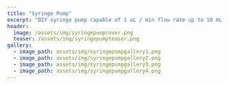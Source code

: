 ```yaml
---
title: "Syringe Pump"
excerpt: "DIY syringe pump capable of 1 uL / min flow rate up to 10 mL / min"
header:
  image: /assets/img/syringepumpcover.png
  teaser: /assets/img/syringepumpteaser.png
gallery:
  - image_path: assets/img/syringepumpgallery1.png
  - image_path: assets/img/syringepumpgallery2.png
  - image_path: assets/img/syringepumpgallery3.png
  - image_path: assets/img/syringepumpgallery4.png
---
```

